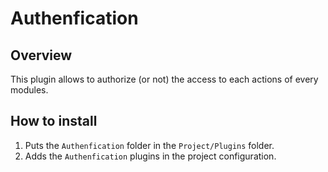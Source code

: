# Authenfication

## Overview

This plugin allows to authorize (or not) the access to each actions of every modules.

## How to install

1. Puts the `Authenfication` folder in the `Project/Plugins` folder.  
2. Adds the `Authenfication` plugins in the project configuration.